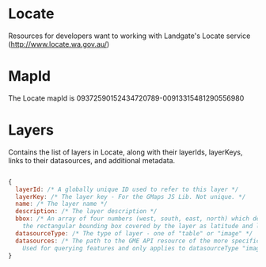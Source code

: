 Locate
======

Resources for developers want to working with Landgate's Locate service (http://www.locate.wa.gov.au/)

MapId
======
The Locate mapId is 09372590152434720789-00913315481290556980

Layers
======
Contains the list of layers in Locate, along with their layerIds, layerKeys, 
links to their datasources, and additional metadata.
```javascript

{
  layerId: /* A globally unique ID used to refer to this layer */
  layerKey: /* The layer key - For the GMaps JS Lib. Not unique. */
  name: /* The layer name */
  description: /* The layer description */
  bbox: /* An array of four numbers (west, south, east, north) which define 
    the rectangular bounding box covered by the layer as latitude and longitude in decimal degrees */
  datasourceType: /* The type of layer - one of "table" or "image" */
  datasources: /* The path to the GME API resource of the more specific version of this asset. 
    Used for querying features and only applies to datasourceType "image". */
}
```
